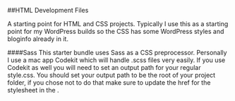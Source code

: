 ##HTML Development Files

A starting point for HTML and CSS projects. Typically I use this as a starting point for my WordPress builds so the CSS has some WordPress styles and bloginfo already in it.

####Sass
This starter bundle uses Sass as a CSS preprocessor. Personally I use a mac app Codekit which will handle .scss files very easily. If you use Codekit as well you will need to set an output path for your regular style.css. You should set your output path to be the root of your project folder, if you chose not to do that make sure to update the href for the stylesheet in the <head>.
